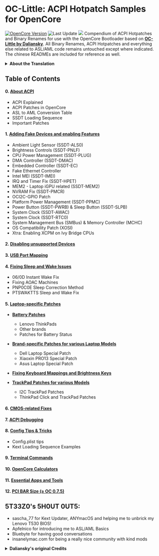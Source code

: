 # OC-Little: ACPI Hotpatch Samples for OpenCore
[![OpenCore Version](https://img.shields.io/badge/OpenCore-0.7.5-cyan.svg)](https://github.com/CloverHackyColor/CloverBootloader/releases)
![Last Update](https://img.shields.io/badge/Last_Update_(yy/mm/dd):-21.10.15-blueviolet.svg)
![](https://raw.githubusercontent.com/5T33Z0/OC-Little-Translated/main/08_Config_Tips_and_Tricks/maciasl.png)
Compendium of ACPI Hotpatches and Binary Renames for use with the OpenCore Bootloader based on [**OC-Little by Daliansky**](https://github.com/daliansky/OC-little). All Binary Renames, ACPI Hotpatches and everything else related to ASL/AML code remains untouched except where indicated. The chinese READMEs are included for reference as well.

<details>
<summary><strong>About the Translation</strong></summary>

## About the Translation:

- AI-based translation using deepL, google translator and manual copyediting.
- Restructured the repository into more plausible sections and (sub-)categories based on types of issues, components, methods, etc.
- Rearranged Text for better readability and comprehensibility
- Rewrote sections which were confusing/misleading
- Added missing descriptions
- Added further explanations where necessary
- Added new content (Chapters 8 to 12)

**NOTE**: Due to the fact that I don't speak chinese some of the translation might not be 100% accurate.
</details>

## Table of Contents
#### 0. [**About ACPI**](https://github.com/5T33Z0/OC-Little-Translated/tree/main/00_About_ACPI)
- ACPI Explained
- ACPI Patches in OpenCore
- ASL to AML Conversion Table
- SSDT Loading Sequence
- Important Patches

#### 1. [**Adding Fake Devices and enabling Features**](https://github.com/5T33Z0/OC-Little-Translated/tree/main/01_Adding_missing_Devices_and_enabling_Features)
- Ambient Light Sensor (SSDT-ALS0)
- Brightness Controls (SSDT-PNLF)
- CPU Power Management (SSDT-PLUG)
- DMA Controller (SSDT-DMAC)
- Embedded Controller (SSDT-EC)
- Fake Ethernet Controller
- Intel MEI (SSDT-IMEI)
- IRQ and Timer Fix (SSDT-HPET)
- MEM2 - Laptop iGPU related (SSDT-MEM2)
- NVRAM Fix (SSDT-PMCR)
- OCI2C-GPIO Patch
- Platform Power Management (SSDT-PPMC)
- Power Button (SSDT-PWRB) & Sleep Button (SSDT-SLPB)
- System Clock (SSDT-AWAC)
- System Clock (SSDT-RTC0)
- System Management Bus (SMBus) & Memory Controller (MCHC)
- OS Compatibility Patch (XOSI)
- Xtra: Enabling XCPM on Ivy Bridge CPUs

#### 2. [**Disabling unsupported Devices**](https://github.com/5T33Z0/OC-Little-Translated/tree/main/02_Disabling_unsupported_devices)
#### 3. [**USB Port Mapping**](https://github.com/5T33Z0/OC-Little-Translated/tree/main/03_USB_Fixes)
#### 4. [**Fixing Sleep and Wake Issues**](https://github.com/5T33Z0/OC-Little-Translated/tree/main/04_Fixing_Sleep_and_Wake_Issues)
- 06/0D Instant Wake Fix
- Fixing AOAC Machines
- PNP0C0E Sleep Correction Method
- PTSWAKTTS Sleep and Wake Fix

#### 5. [**Laptop-specific Patches**](https://github.com/5T33Z0/OC-Little-Translated/tree/main/05_Laptop-specific_Patches)
- [**Battery Patches**](https://github.com/5T33Z0/OC-Little-Translated/tree/main/05_Laptop-specific_Patches/Battery_Patches)

	- Lenovo ThinkPads
   	- Other brands
   	- Patches for Battery Status

- [**Brand-specific Patches for various Laptop Models**](https://github.com/5T33Z0/OC-Little-Translated/tree/main/05_Laptop-specific_Patches/Brand-specific_Patches)
	
	- Dell Laptop Special Patch
	- Xiaoxin PRO13 Special Patch
	- Asus Laptop Special Patch

- [**Fixing Keyboard Mappings and Brightness Keys**](https://github.com/5T33Z0/OC-Little-Translated/tree/main/05_Laptop-specific_Patches/Fixing_Keyboard_Mappings_and_Brightness_Keys)

- [**TrackPad Patches for various Models**](https://github.com/5T33Z0/OC-Little-Translated/tree/main/05_Laptop-specific_Patches/Trackpad_Patches)
	- I2C TrackPad Patches
	- ThinkPad Click and TrackPad Patches

#### 6. [**CMOS-related Fixes**](https://github.com/5T33Z0/OC-Little-Translated/tree/main/06_CMOS-related_Fixes)
#### 7. [**ACPI Debugging**](https://github.com/5T33Z0/OC-Little-Translated/tree/main/07_ACPI_Debugging)
#### 8. [**Config Tips & Tricks**](https://github.com/5T33Z0/OC-Little-Translated/tree/main/08_Config_Tips_and_Tricks)
- Config.plist tips
- Kext Loading Sequence Examples 	

#### 9. [**Terminal Commands**](https://github.com/5T33Z0/OC-Little-Translated/tree/main/09_Terminal_Commands)
#### 10. [**OpenCore Calculators**](https://github.com/5T33Z0/OC-Little-Translated/tree/main/10_Calculators)
#### 11. [**Essential Apps and Tools**](https://github.com/5T33Z0/OC-Little-Translated/tree/main/11_Essential_Tools_and_Apps)
#### 12. [**PCI BAR Size** (≥ OC 0.7.5)](https://github.com/5T33Z0/OC-Little-Translated/tree/main/12_PCI_BAR_Size)

## 5T33Z0's 5H0UT 0UT5:

- sascha_77 for Kext Updater, ANYmacOS and helping me to unbrick my Lenovo T530 BIOS!
- Apfelnico for introducing me to ASL/AML Basics
- Bluebyte for having good conversations
- insanelymac.com for being a really nice community with kind mods

<details>
<summary><strong>Daliansky's original Credits</strong></summary>

> - Special credit to：
>	- @XianWu write these ACPI component patches that useable to OpenCore
>	- @Bat.bat, @DalianSky, @athlonreg, @iStar丶Forever their proofreading and finalization.
>	- Credits and thanks to：
>	-  @冬瓜-X1C5th
>	- @OC-xlivans
>	- @Air 13 IWL-GZ-Big Orange (OC perfect)
>	- @子骏oc IWL
>	- @大勇-小新air13-OC-划水小白
>	- @xjn819
>	- Acidanthera for maintaining OpenCorePkg
</details>
